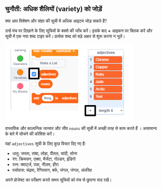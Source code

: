 ## चुनौती: अधिक शैलियों (variety) को जोड़ें

क्या आप विशेषण और संज्ञा की सूची में अधिक आइटम जोड़ सकते हैं?

उन्हें मंच पर दिखाने के लिए सूचियों के बक्से की जाँच करें। इसके बाद **+** आइकन पर क्लिक करें और सूची में एक नया शब्द टाइप करें। प्रत्येक शब्द को बड़े अक्षर से शुरू करना न भूलें।

![स्क्रीनशॉट](images/usernames-add.png)

वास्तविक और काल्पनिक जानवर और जीव `nouns` की सूची में अच्छी तरह से काम करते हैं । असामान्य के बारे में सोचने की कोशिश करें।

यहां `adjectives` सूची के लिए कुछ विचार दिए गए हैं:

+ धातु: जस्ता, तांबा, लोहा, पीतल, चांदी, सोना
+ रंग: क्रिमसन, एक्वा, मैजेंटा, गोल्डन, इंडिगो
+ रत्न: क्वार्ट्ज, पन्ना, नीलम, हीरा
+ पर्यावास: चंद्रमा, रेगिस्तान, बर्फ, जंगल, जंगल, अंतरिक्ष

अपने प्रोजेक्ट का परीक्षण करते समय सूचियों को मंच से छुपाना याद रखें।